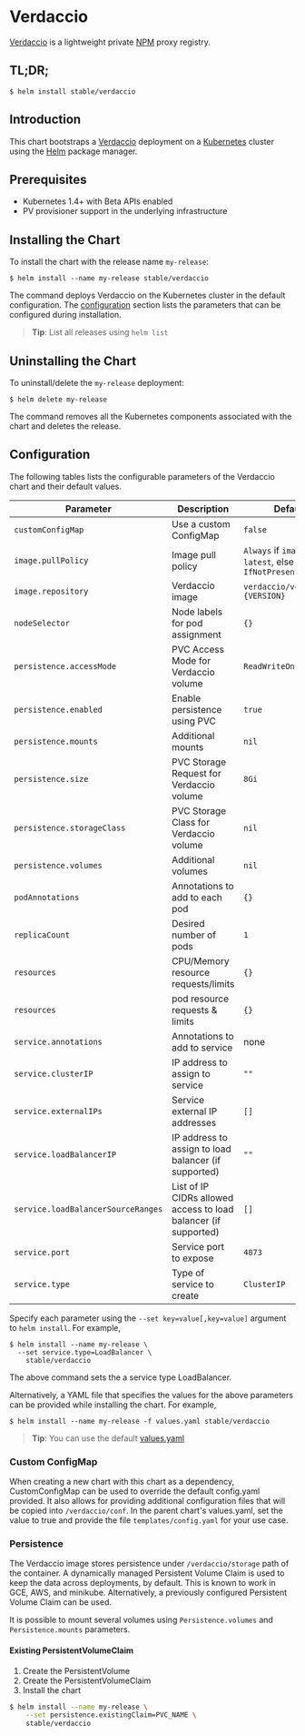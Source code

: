 # Verdaccio

[Verdaccio](http://www.verdaccio.org) is a lightweight private
[NPM](https://www.npmjs.com) proxy registry.

## TL;DR;

```
$ helm install stable/verdaccio
```

## Introduction

This chart bootstraps a [Verdaccio](https://github.com/verdaccio/verdaccio)
deployment on a [Kubernetes](http://kubernetes.io) cluster using the
[Helm](https://helm.sh) package manager.

## Prerequisites

- Kubernetes 1.4+ with Beta APIs enabled
- PV provisioner support in the underlying infrastructure

## Installing the Chart

To install the chart with the release name `my-release`:

```
$ helm install --name my-release stable/verdaccio
```

The command deploys Verdaccio on the Kubernetes cluster in the default
configuration. The [configuration](#configuration) section lists the parameters
that can be configured during installation.

> **Tip**: List all releases using `helm list`

## Uninstalling the Chart

To uninstall/delete the `my-release` deployment:

```
$ helm delete my-release
```

The command removes all the Kubernetes components associated with the chart and
deletes the release.

## Configuration

The following tables lists the configurable parameters of the Verdaccio chart
and their default values.

| Parameter                          | Description                                                     | Default                                                  |
| ---------------------------------- | --------------------------------------------------------------- | -------------------------------------------------------- |
| `customConfigMap`                  | Use a custom ConfigMap                                          | `false`                                                  |
| `image.pullPolicy`                 | Image pull policy                                               | `Always` if `image` tag is `latest`, else `IfNotPresent` |
| `image.repository`                 | Verdaccio image                                                 | `verdaccio/verdaccio:{VERSION}`                          |
| `nodeSelector`                     | Node labels for pod assignment                                  | `{}`                                                     |
| `persistence.accessMode`           | PVC Access Mode for Verdaccio volume                            | `ReadWriteOnce`                                          |
| `persistence.enabled`              | Enable persistence using PVC                                    | `true`                                                   |
| `persistence.mounts`               | Additional mounts                                               | `nil`                                                    |
| `persistence.size`                 | PVC Storage Request for Verdaccio volume                        | `8Gi`                                                    |
| `persistence.storageClass`         | PVC Storage Class for Verdaccio volume                          | `nil`                                                    |
| `persistence.volumes`              | Additional volumes                                              | `nil`                                                    |
| `podAnnotations`                   | Annotations to add to each pod                                  | `{}`                                                     |
| `replicaCount`                     | Desired number of pods                                          | `1`                                                      |
| `resources`                        | CPU/Memory resource requests/limits                             | `{}`                                                     |
| `resources`                        | pod resource requests & limits                                  | `{}`                                                     |
| `service.annotations`              | Annotations to add to service                                   | none                                                     |
| `service.clusterIP`                | IP address to assign to service                                 | `""`                                                     |
| `service.externalIPs`              | Service external IP addresses                                   | `[]`                                                     |
| `service.loadBalancerIP`           | IP address to assign to load balancer (if supported)            | `""`                                                     |
| `service.loadBalancerSourceRanges` | List of IP CIDRs allowed access to load balancer (if supported) | `[]`                                                     |
| `service.port`                     | Service port to expose                                          | `4873`                                                   |
| `service.type`                     | Type of service to create                                       | `ClusterIP`                                              |

Specify each parameter using the `--set key=value[,key=value]` argument to `helm install`. For example,

```
$ helm install --name my-release \
  --set service.type=LoadBalancer \
    stable/verdaccio
```

The above command sets the a service type LoadBalancer.

Alternatively, a YAML file that specifies the values for the above parameters
can be provided while installing the chart. For example,

```
$ helm install --name my-release -f values.yaml stable/verdaccio
```

> **Tip**: You can use the default [values.yaml](values.yaml)

### Custom ConfigMap

When creating a new chart with this chart as a dependency, CustomConfigMap can
be used to override the default config.yaml provided. It also allows for
providing additional configuration files that will be copied into
`/verdaccio/conf`. In the parent chart's values.yaml, set the value to true and
provide the file `templates/config.yaml` for your use case.

### Persistence

The Verdaccio image stores persistence under `/verdaccio/storage` path of the
container. A dynamically managed Persistent Volume Claim is used to keep the
data across deployments, by default. This is known to work in GCE, AWS, and
minikube.
Alternatively, a previously configured Persistent Volume Claim can be used.

It is possible to mount several volumes using `Persistence.volumes` and
`Persistence.mounts` parameters.

#### Existing PersistentVolumeClaim

1. Create the PersistentVolume
1. Create the PersistentVolumeClaim
1. Install the chart

```bash
$ helm install --name my-release \
    --set persistence.existingClaim=PVC_NAME \
    stable/verdaccio
```
